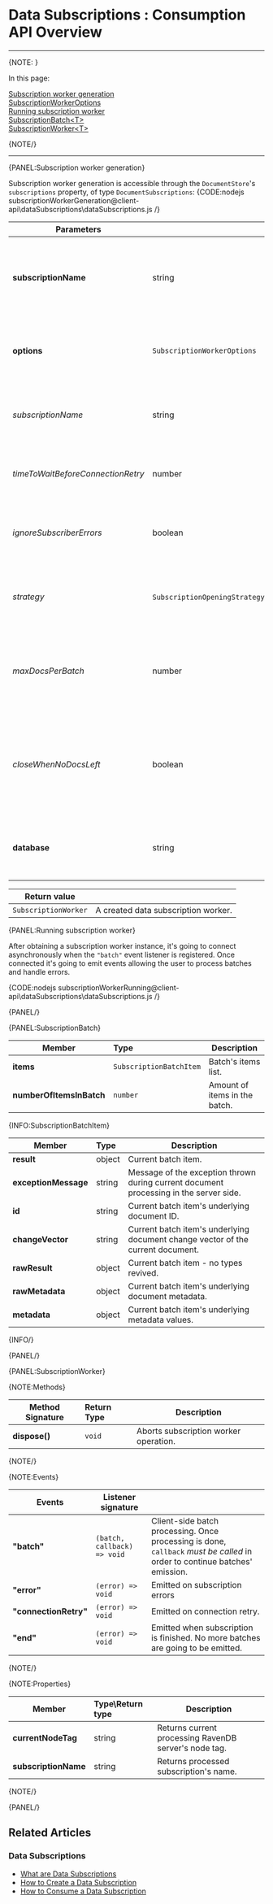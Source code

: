 ﻿# Data Subscriptions : Consumption API Overview

---

{NOTE: }

In this page:  

[Subscription worker generation](../../../client-api/data-subscriptions/consumption/api-overview#subscription-worker-generation)  
[SubscriptionWorkerOptions](../../../client-api/data-subscriptions/consumption/api-overview#subscriptionworkeroptions)  
[Running subscription worker](../../../client-api/data-subscriptions/consumption/api-overview#running-subscription-worker)  
[SubscriptionBatch&lt;T&gt;](../../../client-api/data-subscriptions/consumption/api-overview#subscriptionbatch<t>)  
[SubscriptionWorker&lt;T&gt;](../../../client-api/data-subscriptions/consumption/api-overview#subscriptionworker<t>)  

{NOTE/}

---

{PANEL:Subscription worker generation}

Subscription worker generation is accessible through the `DocumentStore`'s `subscriptions` property, of type `DocumentSubscriptions`:
{CODE:nodejs subscriptionWorkerGeneration@client-api\dataSubscriptions\dataSubscriptions.js /}

| Parameters | | |
| ------------- | ------------- | ----- |
| **subscriptionName** | string | The subscription's name. This parameter appears in more simple overloads allowing to start processing without creating a `SubscriptionCreationOptions` instance, relying on the default values |
| **options** | `SubscriptionWorkerOptions` | Contains subscription worker, affecting the interaction of the specific worker with the subscription, but does not affect the subscription's definition |
| *subscriptionName* | string | Returns the subscription name passed to the constructor. This name will be used by the server side to identify the subscription in question. |
| *timeToWaitBeforeConnectionRetry* | number | Time to wait before reconnecting, in the case of non-aborting failure during the subscription processing. Default: 5 seconds. |
| *ignoreSubscriberErrors* | boolean | If true, will not abort subscription processing if client code, passed to the `run` function, throws an unhandled exception. Default: false. |
| *strategy* | `SubscriptionOpeningStrategy`(enum) | Sets the way the server will treat current and/or other clients when they will try to connect. See [Workers interplay](how-to-consume-data-subscription#workers-interplay). Default: `OPEN_IF_FREE`. |
| *maxDocsPerBatch* | number | Maximum amount of documents that the server will try sending in a batch. If the server will not find "enough" documents, it won't wait and send the amount it found. Default: 4096. |
| *closeWhenNoDocsLeft* | boolean | If true, it performs an "ad-hoc" operation that processes all possible documents, until the server can't find any new documents to send. An error of type `SubscriptionClosedException` is going to be emitted. Default: false. |
| **database** | string | Name of the database to look for the data subscription. If `null`, the default database configured in DocumentStore will be used. |

| Return value | |
| ------------- | ----- |
| `SubscriptionWorker` | A created data subscription worker.  |


{PANEL:Running subscription worker}

After obtaining a subscription worker instance, it's going to connect asynchronously when the `"batch"` event listener is registered. Once connected it's going to emit events allowing the user to process batches and handle errors.

{CODE:nodejs subscriptionWorkerRunning@client-api\dataSubscriptions\dataSubscriptions.js /}

{PANEL/}


{PANEL:SubscriptionBatch}

| Member | Type | Description |
|--------|:-----|-------------| 
| **items** | `SubscriptionBatchItem` | Batch's items list. |
| **numberOfItemsInBatch** | `number` | Amount of items in the batch. |

{INFO:SubscriptionBatchItem}

| Member | Type | Description |
|--------|:-----|-------------| 
| **result** | object | Current batch item. |
| **exceptionMessage** | string | Message of the exception thrown during current document processing in the server side. |
| **id** | string | Current batch item's underlying document ID. |
| **changeVector** | string | Current batch item's underlying document change vector of the current document. |
| **rawResult** | object | Current batch item - no types revived. |
| **rawMetadata** | object | Current batch item's underlying document metadata. |
| **metadata** | object | Current batch item's underlying metadata values. |

{INFO/}

{PANEL/}

{PANEL:SubscriptionWorker}

{NOTE:Methods}

| Method Signature| Return Type | Description |
|--------|:-----|-------------| 
| **dispose()** | `void` | Aborts subscription worker operation. |

{NOTE/}

{NOTE:Events}

| Events | Listener signature | |
| ------------- | ------------- | ----- |
| **"batch"** | `(batch, callback) => void` | Client-side batch processing. Once processing is done, `callback` *must  be called* in order to continue batches' emission. |
| **"error"** | `(error) => void` | Emitted on subscription errors |
| **"connectionRetry"** | `(error) => void` | Emitted on connection retry. |
| **"end"** | `(error) => void` | Emitted when subscription is finished. No more batches are going to be emitted. |

{NOTE/}

{NOTE:Properties}

| Member | Type\Return type | Description |
|--------|:-----|-------------| 
| **currentNodeTag** | string | Returns current processing RavenDB server's node tag. |
| **subscriptionName** | string | Returns processed subscription's name. |

{NOTE/}

{PANEL/}

## Related Articles

### Data Subscriptions

- [What are Data Subscriptions](../../../client-api/data-subscriptions/what-are-data-subscriptions)
- [How to Create a Data Subscription](../../../client-api/data-subscriptions/creation/how-to-create-data-subscription)
- [How to Consume a Data Subscription](../../../client-api/data-subscriptions/consumption/how-to-consume-data-subscription)

